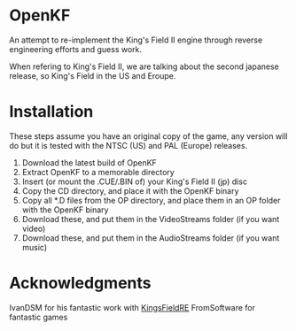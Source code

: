 # OpenKF

An attempt to re-implement the King's Field II engine through reverse engineering efforts and guess work.

When refering to King's Field II, we are talking about the second japanese release, so King's Field in the US and Eroupe.

# Installation
These steps assume you have an original copy of the game, any version will do but it is tested with the NTSC (US) and PAL (Europe) releases.

1. Download the latest build of OpenKF
2. Extract OpenKF to a memorable directory
3. Insert (or mount the .CUE/.BIN of) your King's Field II (jp) disc
4. Copy the CD directory, and place it with the OpenKF binary
5. Copy all *.D files from the OP directory, and place them in an OP folder with the OpenKF binary
6. Download these, and put them in the VideoStreams folder (if you want video)
7. Download these, and put them in the AudioStreams folder (if you want music)

# Acknowledgments
IvanDSM for his fantastic work with [KingsFieldRE](https://github.com/IvanDSM/KingsFieldRE)
FromSoftware for fantastic games
